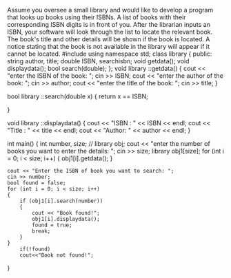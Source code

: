 
Assume you oversee a small library and would like to develop a program that looks up books using their ISBNs. A list of books with their corresponding ISBN digits is in front of you. After the librarian inputs an ISBN, your software will look through the list to locate the relevant book.  The book's title and other details will be shown if the book is located. A notice stating that the book is not available in the library will appear if it cannot be located.
#include <iostream>
using namespace std;
class library
{
public:
    string author, title;
    double ISBN, searchisbn;
    void getdata();
    void displaydata();
    bool search(double);
};
void library ::getdata()
{
    cout << "enter the ISBN of the book: ";
    cin >> ISBN;
    cout << "enter the author of the book: ";
    cin >> author;
    cout << "enter the title of the book: ";
    cin >> title;
}

bool library ::search(double x)
{
    return x == ISBN;
    
}

void library ::displaydata()
{
    cout << "ISBN : " << ISBN << endl;
    cout << "Title : " << title << endl;
    cout << "Author: " << author << endl;
}

int main()
{
    int number, size;
    // library obj;
    cout << "enter the number of books you want to enter the details: ";
    cin >> size;
    library obj1[size];
    for (int i = 0; i < size; i++)
    {
        obj1[i].getdata();
    }

    cout << "Enter the ISBN of book you want to search: ";
    cin >> number;
    bool found = false;
    for (int i = 0; i < size; i++)
    {
        if (obj1[i].search(number))
        {
            cout << "Book found!";
            obj1[i].displaydata();
            found = true;
            break;
        }
    }
        if(!found)
        cout<<"Book not found!";
}